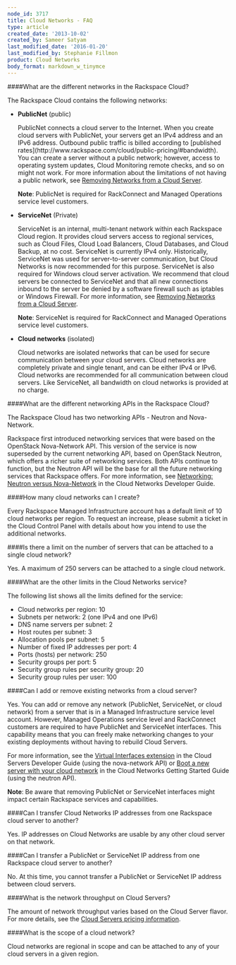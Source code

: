 ```yaml
---
node_id: 3717
title: Cloud Networks - FAQ
type: article
created_date: '2013-10-02'
created_by: Sameer Satyam
last_modified_date: '2016-01-20'
last_modified_by: Stephanie Fillmon
product: Cloud Networks
body_format: markdown_w_tinymce
---
```


####What are the different networks in the Rackspace Cloud?

The Rackspace Cloud contains the following networks:

<ul>
   <li><strong>PublicNet</strong> (public)
   <p>PublicNet connects a cloud server to the Internet. When you create cloud servers with PublicNet, your servers get an IPv4 address and an IPv6 address. Outbound public traffic is billed according to [published rates](http://www.rackspace.com/cloud/public-pricing/#bandwidth). You can create a server without a public network; however, access to operating system updates, Cloud Monitoring remote checks, and so on might not work. For more information about the limitations of not having a public network, see <a href="https://www.rackspace.com/how-to/removing-networks-from-a-cloud-server">Removing Networks from a Cloud Server</a>.</p>
   <p><strong>Note</strong>: PublicNet is required for RackConnect and Managed Operations service level customers.</p></li>
   <li><strong>ServiceNet</strong> (Private)
   <p>ServiceNet is an internal, multi-tenant network within each Rackspace Cloud region. It provides cloud servers access to regional services, such as Cloud Files, Cloud Load Balancers, Cloud Databases, and Cloud Backup, at no cost. ServiceNet is currently IPv4 only. Historically, ServiceNet was used for server-to-server communication, but Cloud Networks is now recommended for this purpose. ServiceNet is also required for Windows cloud server activation. We recommend that cloud servers be connected to ServiceNet and that all new connections inbound to the server be denied by a software firewall such as iptables or Windows Firewall. For more information, see <a href="https://www.rackspace.com/how-to/removing-networks-from-a-cloud-server">Removing Networks from a Cloud Server</a>.</p>
   <p><strong>Note</strong>: ServiceNet is required for RackConnect and Managed Operations service level customers.</p></li>
   <li><strong>Cloud networks</strong> (isolated)
   <p>Cloud networks are isolated networks that can be used for secure communication between your cloud servers. Cloud networks are completely private and single tenant, and can be either IPv4 or IPv6. Cloud networks are recommended for all communication between cloud servers. Like ServiceNet, all bandwidth on cloud networks is provided at no charge.</p></li>
</ul>

####What are the different networking APIs in the Rackspace Cloud?

The Rackspace Cloud has two networking APIs - Neutron and Nova-Network.

Rackspace first introduced networking services that were based on the OpenStack Nova-Network API. This version of the service is now superseded by the current networking API, based on OpenStack Neutron, which offers a richer suite of networking services. Both APIs continue to function, but the Neutron API will be the base for all the future networking services that Rackspace offers. For more information, see [Networking: Neutron versus Nova-Network](https://developer.rackspace.com/docs/cloud-networks/v2/developer-guide/#networking-neutron-versus-nova-network) in the Cloud Networks Developer Guide.

####How many cloud networks can I create?

Every Rackspace Managed Infrastructure account has a default limit of 10 cloud networks per region. To request an increase, please submit a ticket in the Cloud Control Panel with details about how you intend to use the additional networks.

####Is there a limit on the number of servers that can be attached to a single cloud network?

Yes. A maximum of 250 servers can be attached to a single cloud network.

####What are the other limits in the Cloud Networks service?

The following list shows all the limits defined for the service:

-   Cloud networks per region: 10
-   Subnets per network: 2 (one IPv4 and one IPv6)
-   DNS name servers per subnet: 2
-   Host routes per subnet: 3
-   Allocation pools per subnet: 5
-   Number of fixed IP addresses per port: 4
-   Ports (hosts) per network: 250
-   Security groups per port: 5
-   Security group rules per security group: 20
-   Security group rules per user: 100

####Can I add or remove existing networks from a cloud server?

Yes. You can add or remove any network (PublicNet, ServiceNet, or cloud network) from a server that is in a Managed Infrastructure service level account. However, Managed Operations service level and RackConnect customers are required to have PublicNet and ServiceNet interfaces. This capability means that you can freely make networking changes to your existing deployments without having to rebuild Cloud Servers.

For more information, see the [Virtual Interfaces extension](https://developer.rackspace.com/docs/cloud-servers/v2/developer-guide/#virtual-interfaces-extension) in the Cloud Servers Developer Guide (using the nova-network API) or [Boot a new server with your cloud network](https://developer.rackspace.com/docs/cloud-networks/v2/developer-guide/#document-getting-started/managing-networks/boot-server) in the Cloud Networks Getting Started Guide (using the neutron API).

**Note**: Be aware that removing PublicNet or ServiceNet interfaces might impact certain Rackspace services and capabilities.

####Can I transfer Cloud Networks IP addresses from one Rackspace cloud server to another?

Yes. IP addresses on Cloud Networks are usable by any other cloud server on that network.

####Can I transfer a PublicNet or ServiceNet IP address from one Rackspace cloud server to another?

No. At this time, you cannot transfer a PublicNet or ServiceNet IP address between cloud servers.

####What is the network throughput on Cloud Servers?

The amount of network throughput varies based on the Cloud Server flavor. For more details, see the [Cloud Servers pricing information](http://www.rackspace.com/cloud/public-pricing/#cloud-servers).

####What is the scope of a cloud network?

Cloud networks are regional in scope and can be attached to any of your cloud servers in a given region.
